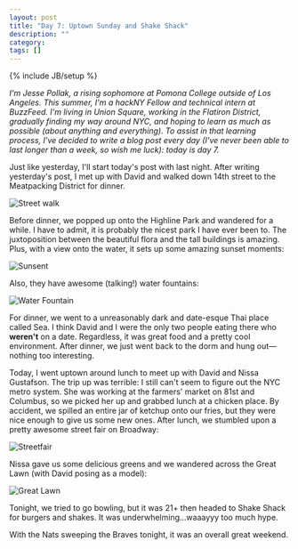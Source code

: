 ```yaml
---
layout: post
title: "Day 7: Uptown Sunday and Shake Shack"
description: ""
category: 
tags: []
---
```

{% include JB/setup %}

*I'm Jesse Pollak, a rising sophomore at Pomona College outside of Los Angeles. This summer, I'm a hackNY Fellow and technical intern at BuzzFeed. I'm living in Union Square, working in the Flatiron District, gradually finding my way around NYC, and hoping to learn as much as possible (about anything and everything). To assist in that learning process, I've decided to write a blog post every day (I've never been able to last longer than a week, so wish me luck): today is day 7.*

Just like yesterday, I'll start today's post with last night. After writing yesterday's post, I met up with David and walked down 14th street to the Meatpacking District for dinner.

![Street walk](http://distilleryimage1.instagram.com/1aaf10baa85d11e1b2fe1231380205bf_7.jpg)

Before dinner, we popped up onto the Highline Park and wandered for a while. I have to admit, it is probably the nicest park I have ever been to. The juxtoposition between the beautiful flora and the tall buildings is amazing. Plus, with a view onto the water, it sets up some amazing sunset moments:

![Sunsent](http://distilleryimage4.instagram.com/69fa1c82a81711e1989612313815112c_7.jpg)

Also, they have awesome (talking!) water fountains:

![Water Fountain](http://distilleryimage0.instagram.com/1ab50092a85d11e18bb812313804a181_7.jpg)

For dinner, we went to a unreasonably dark and date-esque Thai place called Sea. I think David and I were the only two people eating there who **weren't** on a date. Regardless, it was great food and a pretty cool environment. After dinner, we just went back to the dorm and hung out—nothing too interesting.

Today, I went uptown around lunch to meet up with David and Nissa Gustafson. The trip up was terrible: I still can't seem to figure out the NYC metro system. She was working at the farmers' market on 81st and Columbus, so we picked her up and grabbed lunch at a chicken place. By accident, we spilled an entire jar of ketchup onto our fries, but they were nice enough to give us some new ones. After lunch, we stumbled upon a pretty awesome street fair on Broadway:

![Streetfair](http://distilleryimage3.instagram.com/3c059fd6a85d11e1b00112313800c5e4_7.jpg)

Nissa gave us some delicious greens and we wandered across the Great Lawn (with David posing as a model):

![Great Lawn](http://distilleryimage7.instagram.com/62ab0d42a85d11e1a39b1231381b7ba1_7.jpg)

Tonight, we tried to go bowling, but it was 21+ then headed to Shake Shack for burgers and shakes. It was underwhelming...waaayyy too much hype. 

With the Nats sweeping the Braves tonight, it was an overall great weekend.